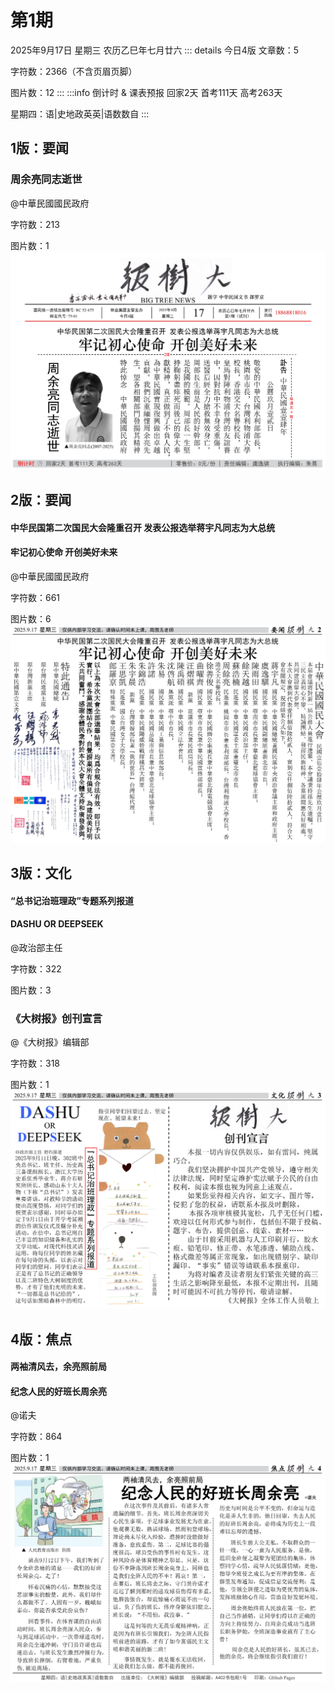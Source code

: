 # 第1期
2025年9月17日 星期三 农历乙巳年七月廿六
::: details 今日4版
文章数：5

字符数：2366（不含页眉页脚）

图片数：12
:::
:::info 倒计时 & 课表预报
回家2天 首考111天 高考263天

星期四：语|史地政英英|语数数自
:::
## 1版：要闻
### 周余亮同志逝世
@中華民國國民政府

字符数：213

图片数：1
![1版](./1/1.png)
## 2版：要闻
#### 中华民国第二次国民大会隆重召开 发表公报选举蒋宇凡同志为大总统
#### 牢记初心使命 开创美好未来
@中華民國國民政府

字符数：661

图片数：6
![2版](./1/2.png)
## 3版：文化
#### “总书记治班理政”专题系列报道
#### DASHU OR DEEPSEEK
@政治部主任

字符数：322

图片数：3
### 《大树报》创刊宣言
@《大树报》编辑部

字符数：318

图片数：1
![3版](./1/3.png)
## 4版：焦点
#### 两袖清风去，余亮照前局
#### 纪念人民的好班长周余亮
@诺夫

字符数：864

图片数：1
![4版](./1/4.png)